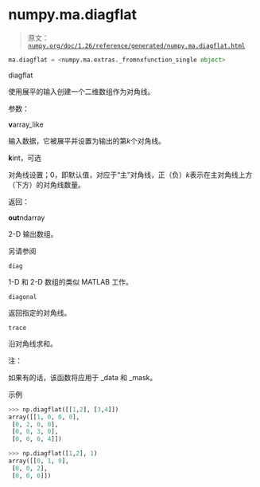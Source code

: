 # numpy.ma.diagflat

> 原文：[`numpy.org/doc/1.26/reference/generated/numpy.ma.diagflat.html`](https://numpy.org/doc/1.26/reference/generated/numpy.ma.diagflat.html)

```py
ma.diagflat = <numpy.ma.extras._fromnxfunction_single object>
```

diagflat

使用展平的输入创建一个二维数组作为对角线。

参数：

**v**array_like

输入数据，它被展平并设置为输出的第*k*个对角线。

**k**int，可选

对角线设置；0，即默认值，对应于“主”对角线，正（负）*k*表示在主对角线上方（下方）的对角线数量。

返回：

**out**ndarray

2-D 输出数组。

另请参阅

`diag`

1-D 和 2-D 数组的类似 MATLAB 工作。

`diagonal`

返回指定的对角线。

`trace`

沿对角线求和。

注：

如果有的话，该函数将应用于 _data 和 _mask。

示例

```py
>>> np.diagflat([[1,2], [3,4]])
array([[1, 0, 0, 0],
 [0, 2, 0, 0],
 [0, 0, 3, 0],
 [0, 0, 0, 4]]) 
```

```py
>>> np.diagflat([1,2], 1)
array([[0, 1, 0],
 [0, 0, 2],
 [0, 0, 0]]) 
```
